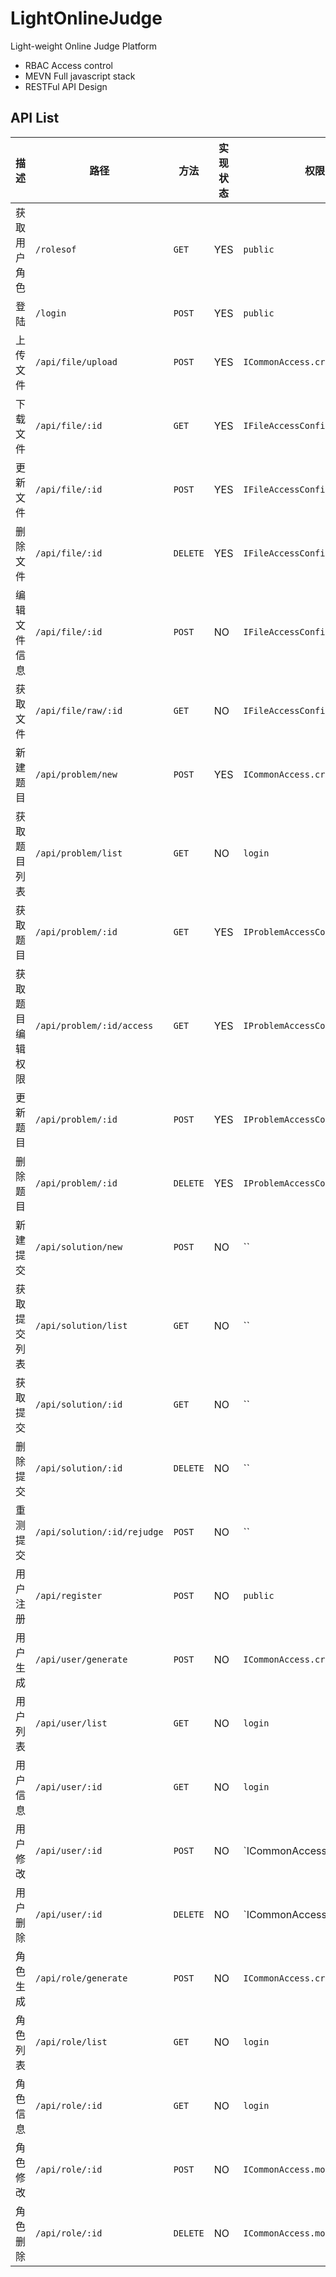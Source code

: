 # LightOnlineJudge
Light-weight Online Judge Platform

- RBAC Access control
- MEVN Full javascript stack
- RESTFul API Design

## API List
|描述|路径|方法|实现状态|权限|
|-|-|-|-|-|
|获取用户角色|`/rolesof`|`GET`|YES|`public`|
|登陆|`/login`|`POST`|YES|`public`|
|上传文件|`/api/file/upload`|`POST`|YES|`ICommonAccess.createFile`|
|下载文件|`/api/file/:id`|`GET`|YES|`IFileAccessConfig.read`|
|更新文件|`/api/file/:id`|`POST`|YES|`IFileAccessConfig.modify`|
|删除文件|`/api/file/:id`|`DELETE`|YES|`IFileAccessConfig.modify`|
|编辑文件信息|`/api/file/:id`|`POST`|NO|`IFileAccessConfig.modify`|
|获取文件|`/api/file/raw/:id`|`GET`|NO|`IFileAccessConfig.read`|
|新建题目|`/api/problem/new`|`POST`|YES|`ICommonAccess.createProblem`|
|获取题目列表|`/api/problem/list`|`GET`|NO|`login`|
|获取题目|`/api/problem/:id`|`GET`|YES|`IProblemAccessConfig.read`|
|获取题目编辑权限|`/api/problem/:id/access`|`GET`|YES|`IProblemAccessConfig.read`|
|更新题目|`/api/problem/:id`|`POST`|YES|`IProblemAccessConfig.modify*`|
|删除题目|`/api/problem/:id`|`DELETE`|YES|`IProblemAccessConfig.remove`|
|新建提交|`/api/solution/new`|`POST`|NO|``|
|获取提交列表|`/api/solution/list`|`GET`|NO|``|
|获取提交|`/api/solution/:id`|`GET`|NO|``|
|删除提交|`/api/solution/:id`|`DELETE`|NO|``|
|重测提交|`/api/solution/:id/rejudge`|`POST`|NO|``|
|用户注册|`/api/register`|`POST`|NO|`public`|
|用户生成|`/api/user/generate`|`POST`|NO|`ICommonAccess.createUser`|
|用户列表|`/api/user/list`|`GET`|NO|`login`|
|用户信息|`/api/user/:id`|`GET`|NO|`login`|
|用户修改|`/api/user/:id`|`POST`|NO|`ICommonAccess.modifyUser || ID match`|
|用户删除|`/api/user/:id`|`DELETE`|NO|`ICommonAccess.modifyUser || ID match`|
|角色生成|`/api/role/generate`|`POST`|NO|`ICommonAccess.createRole`|
|角色列表|`/api/role/list`|`GET`|NO|`login`|
|角色信息|`/api/role/:id`|`GET`|NO|`login`|
|角色修改|`/api/role/:id`|`POST`|NO|`ICommonAccess.modifyRole`|
|角色删除|`/api/role/:id`|`DELETE`|NO|`ICommonAccess.modifyRole`|